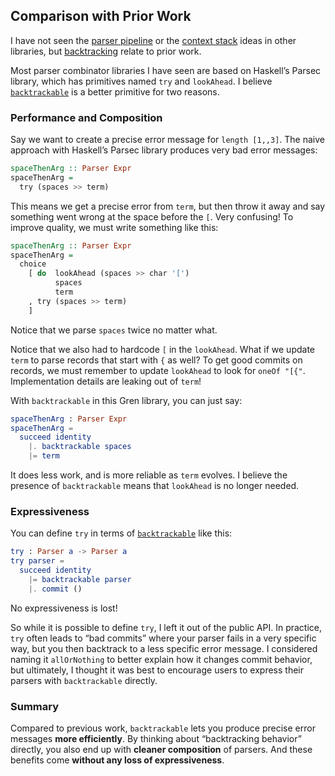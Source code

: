 ## Comparison with Prior Work

I have not seen the [parser pipeline][1] or the [context stack][2] ideas in other libraries, but [backtracking][3] relate to prior work.

[1]: README.md#parser-pipelines
[2]: README.md#tracking-context
[3]: README.md#backtracking

Most parser combinator libraries I have seen are based on Haskell’s Parsec library, which has primitives named `try` and `lookAhead`. I believe [`backtrackable`][backtrackable] is a better primitive for two reasons.

[backtrackable]: https://package.gren-lang.org/packages/gren-lang/parser/latest/Parser#backtrackable


### Performance and Composition

Say we want to create a precise error message for `length [1,,3]`. The naive approach with Haskell’s Parsec library produces very bad error messages:

```haskell
spaceThenArg :: Parser Expr
spaceThenArg =
  try (spaces >> term)
```

This means we get a precise error from `term`, but then throw it away and say something went wrong at the space before the `[`. Very confusing! To improve quality, we must write something like this:

```haskell
spaceThenArg :: Parser Expr
spaceThenArg =
  choice
    [ do  lookAhead (spaces >> char '[')
          spaces
          term
    , try (spaces >> term)
    ]
```

Notice that we parse `spaces` twice no matter what.

Notice that we also had to hardcode `[` in the `lookAhead`. What if we update `term` to parse records that start with `{` as well? To get good commits on records, we must remember to update `lookAhead` to look for `oneOf "[{"`. Implementation details are leaking out of `term`!

With `backtrackable` in this Gren library, you can just say:

```elm
spaceThenArg : Parser Expr
spaceThenArg =
  succeed identity
    |. backtrackable spaces
    |= term
```

It does less work, and is more reliable as `term` evolves. I believe the presence of `backtrackable` means that `lookAhead` is no longer needed.


### Expressiveness

You can define `try` in terms of [`backtrackable`][backtrackable] like this:

```elm
try : Parser a -> Parser a
try parser =
  succeed identity
    |= backtrackable parser
    |. commit ()
```

No expressiveness is lost!

So while it is possible to define `try`, I left it out of the public API. In practice, `try` often leads to “bad commits” where your parser fails in a very specific way, but you then backtrack to a less specific error message. I considered naming it `allOrNothing` to better explain how it changes commit behavior, but ultimately, I thought it was best to encourage users to express their parsers with `backtrackable` directly.


### Summary

Compared to previous work, `backtrackable` lets you produce precise error messages **more efficiently**. By thinking about “backtracking behavior” directly, you also end up with **cleaner composition** of parsers. And these benefits come **without any loss of expressiveness**.
